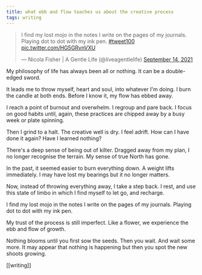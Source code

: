 ```yaml
---
title: what ebb and flow teaches us about the creative process 
tags: writing
---
```


<blockquote class="twitter-tweet"><p lang="en" dir="ltr">I find my lost mojo in the notes I write on the pages of my journals. Playing dot to dot with my ink pen. <a href="https://twitter.com/hashtag/tweet100?src=hash&amp;ref_src=twsrc%5Etfw">#tweet100</a> <a href="https://t.co/HG5GRvnVXU">pic.twitter.com/HG5GRvnVXU</a></p>&mdash; Nicola Fisher | A Gentle Life (@liveagentlelife) <a href="https://twitter.com/liveagentlelife/status/1437738865142509576?ref_src=twsrc%5Etfw">September 14, 2021</a></blockquote> <script async src="https://platform.twitter.com/widgets.js" charset="utf-8"></script>

My philosophy of life has always been all or nothing. It can be a double-edged sword.

It leads me to throw myself, heart and soul, into whatever I'm doing. I burn the candle at both ends. Before I know it, my flow has ebbed away.

I reach a point of burnout and overwhelm. I regroup and pare back. I focus on good habits until, again, these practices are chipped away by a busy week or plate spinning.

Then I grind to a halt. The creative well is dry. I feel adrift. How can I have done it again? Have I learned nothing?

There's a deep sense of being out of kilter. Dragged away from my plan, I no longer recognise the terrain. My sense of true North has gone.

In the past, it seemed easier to burn everything down. A weight lifts immediately. I may have lost my bearings but it no longer matters.

Now, instead of throwing everything away, I take a step back. I rest, and use this state of limbo in which I find myself to let go, and recharge.

I find my lost mojo in the notes I write on the pages of my journals. Playing dot to dot with my ink pen.

My trust of the process is still imperfect. Like a flower, we experience the ebb and flow of growth.

Nothing blooms until you first sow the seeds. Then you wait. And wait some more. It may appear that nothing is happening but then you spot the new shoots growing.

[[writing]]